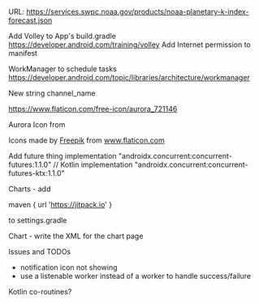 URL: https://services.swpc.noaa.gov/products/noaa-planetary-k-index-forecast.json

Add Volley to App's build.gradle   https://developer.android.com/training/volley
Add Internet permission to manifest

WorkManager to schedule tasks
https://developer.android.com/topic/libraries/architecture/workmanager

New string channel_name


https://www.flaticon.com/free-icon/aurora_721146

Aurora Icon from <div>Icons made by <a href="https://www.freepik.com" title="Freepik">Freepik</a> from <a href="https://www.flaticon.com/" title="Flaticon">www.flaticon.com</a></div>

Add future thing
implementation "androidx.concurrent:concurrent-futures:1.1.0"
    // Kotlin
    implementation "androidx.concurrent:concurrent-futures-ktx:1.1.0"

Charts - add

  maven { url 'https://jitpack.io' }

to settings.gradle

Chart - write the XML for the chart page

Issues and TODOs

* notification icon not showing
* use a listenable worker instead of a worker to handle success/failure



Kotlin co-routines?
